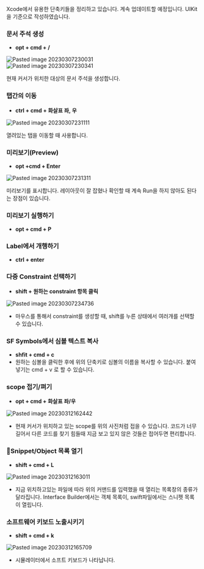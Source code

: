Xcode에서 유용한 단축키들을 정리하고 있습니다. 계속 업데이트할 예정입니다.
UIKit을 기준으로 작성하였습니다.
### 문서 주석 생성
- **opt + cmd + /**

![Pasted image 20230307230031](https://user-images.githubusercontent.com/121538666/223467515-6e52610a-f2c2-459e-ba23-1cb87ed3cd01.png)    
![Pasted image 20230307230341](https://user-images.githubusercontent.com/121538666/223467523-a9a6493d-8684-4bf9-a902-57486c84b327.png)

현재 커서가 위치한 대상의 문서 주석을 생성합니다. 

### 탭간의 이동
- **ctrl + cmd + 화살표 좌, 우**
    
![Pasted image 20230307231111](https://user-images.githubusercontent.com/121538666/223467526-92d97c31-b05c-4f84-b57e-f6ab8d43c5fa.png)
    
열려있는 탭을 이동할 때 사용합니다.

### 미리보기(Preview)
- **opt +cmd + Enter**

![Pasted image 20230307231311](https://user-images.githubusercontent.com/121538666/223467529-3bc4a880-8221-44bc-aa79-417c6086ae0a.png)

미리보기를 표시합니다. 레이아웃이 잘 잡혔나 확인할 때 계속 Run을 하지 않아도 된다는 장점이 있습니다.

### 미리보기 실행하기
- **opt + cmd + P**
    
### Label에서 개행하기
- **ctrl + enter**

### 다중 Constraint 선택하기
- **shift + 원하는 constraint 항목 클릭**

![Pasted image 20230307234736](https://user-images.githubusercontent.com/121538666/223467535-e8948dd8-92ba-4b38-a76e-627e8b1a1608.png)
-  마우스를 통해서 constraint를 생성할 때, shift를 누른 상태에서 여러개를 선택할 수 있습니다.

### SF Symbols에서 심볼 텍스트 복사
- **shfit + cmd + c**
- 원하는 심볼을 클릭한 후에 위의 단축키로 심볼의 이름을 복사할 수 있습니다. 붙여넣기는 cmd + v 로 할 수 있습니다.

### scope 접기/펴기
- **opt + cmd + 화살표 좌/우**

![Pasted image 20230312162442](https://user-images.githubusercontent.com/121538666/224531998-5a2ac7f8-8c59-41b5-91e4-7ce81b9f6c2a.png)

- 현재 커서가 위치하고 있는 scope를 위의 사진처럼 접을 수 있습니다. 코드가 너무 길어서 다른 코드를 찾기 힘들때 지금 보고 있지 않은 것들은 접어두면 편리합니다.

### Snippet/Object 목록 열기
- **shift + cmd + L**

![Pasted image 20230312163011](https://user-images.githubusercontent.com/121538666/224532002-9f8fdc3d-bbfc-4bfd-9d24-8d18c10055a8.png)

- 지금 위치하고있는 파일에 따라 위의 커맨드를 입력했을 때 열리는 목록창의 종류가 달라집니다. Interface Builder에서는 객체 목록이, swift파일에서는 스니펫 목록이 열립니다.

### 소프트웨어 키보드 노출시키기
- **shift + cmd + k** 

![Pasted image 20230312165709](https://user-images.githubusercontent.com/121538666/224532003-ecdef8e7-28b5-4d49-9f5a-7d302384c7f9.png)

- 시뮬레이터에서 소프트 키보드가 나타납니다.
